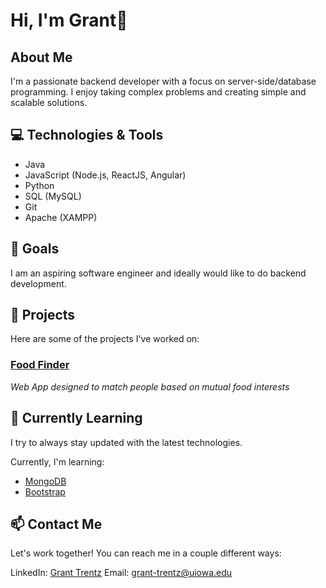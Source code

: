 # Hi, I'm Grant👋

## About Me
I'm a passionate backend developer with a focus on server-side/database programming. I enjoy taking complex problems and creating simple and scalable solutions.

## 💻 Technologies & Tools
- Java
- JavaScript (Node.js, ReactJS, Angular)
- Python
- SQL (MySQL)
- Git
- Apache (XAMPP)

## 🎯 Goals
I am an aspiring software engineer and ideally would like to do backend development.

## 🚀 Projects
Here are some of the projects I've worked on:

### [Food Finder](https://github.com/gtrentz/foodapp)
_Web App designed to match people based on mutual food interests_

## 🌱 Currently Learning
I try to always stay updated with the latest technologies. 

Currently, I'm learning:

- [MongoDB](https://www.mongodb.com/cloud/atlas/lp/try4?utm_source=bing&utm_campaign=search_bs_pl_evergreen_atlas_core_prosp-brand_gic-null_amers-us_ps-all_desktop_eng_lead&utm_term=mongodb&utm_medium=cpc_paid_search&utm_ad=e&utm_ad_campaign_id=415204521&adgroup=1208363748749201&msclkid=20048569af8a15c88ef6e0e2d0dbdf9a)
- [Bootstrap](https://getbootstrap.com/)

## 📫 Contact Me
Let's work together! You can reach me in a couple different ways:

LinkedIn: [Grant Trentz](https://www.linkedin.com/in/grant-trentz-6a32a2176)
Email: grant-trentz@uiowa.edu



